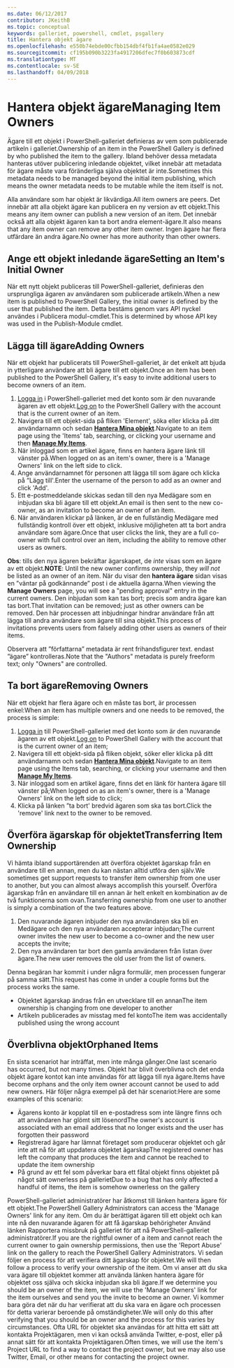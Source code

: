 ```yaml
---
ms.date: 06/12/2017
contributor: JKeithB
ms.topic: conceptual
keywords: galleriet, powershell, cmdlet, psgallery
title: Hantera objekt ägare
ms.openlocfilehash: e550b74ebde00cfbb154dbf4fb1fa4ae0582e029
ms.sourcegitcommit: cf195b090b3223fa4917206dfec7f0b603873cdf
ms.translationtype: MT
ms.contentlocale: sv-SE
ms.lasthandoff: 04/09/2018
---
```

# <a name="managing-item-owners"></a><span data-ttu-id="51e07-103">Hantera objekt ägare</span><span class="sxs-lookup"><span data-stu-id="51e07-103">Managing Item Owners</span></span>

<span data-ttu-id="51e07-104">Ägare till ett objekt i PowerShell-galleriet definieras av vem som publicerade artikeln i galleriet.</span><span class="sxs-lookup"><span data-stu-id="51e07-104">Ownership of an item in the PowerShell Gallery is defined by who published the item to the gallery.</span></span>
<span data-ttu-id="51e07-105">Ibland behöver dessa metadata hanteras utöver publicering inledande objektet, vilket innebär att metadata för ägare måste vara föränderliga själva objektet är inte.</span><span class="sxs-lookup"><span data-stu-id="51e07-105">Sometimes this metadata needs to be managed beyond the initial item publishing, which means the owner metadata needs to be mutable while the item itself is not.</span></span>

<span data-ttu-id="51e07-106">Alla användare som har objekt är likvärdiga.</span><span class="sxs-lookup"><span data-stu-id="51e07-106">All item owners are peers.</span></span>
<span data-ttu-id="51e07-107">Det innebär att alla objekt ägare kan publicera en ny version av ett objekt.</span><span class="sxs-lookup"><span data-stu-id="51e07-107">This means any item owner can publish a new version of an item.</span></span> <span data-ttu-id="51e07-108">Det innebär också att alla objekt ägaren kan ta bort andra element-ägare.</span><span class="sxs-lookup"><span data-stu-id="51e07-108">It also means that any item owner can remove any other item owner.</span></span>
<span data-ttu-id="51e07-109">Ingen ägare har flera utfärdare än andra ägare.</span><span class="sxs-lookup"><span data-stu-id="51e07-109">No owner has more authority than other owners.</span></span>

## <a name="setting-an-items-initial-owner"></a><span data-ttu-id="51e07-110">Ange ett objekt inledande ägare</span><span class="sxs-lookup"><span data-stu-id="51e07-110">Setting an Item's Initial Owner</span></span>

<span data-ttu-id="51e07-111">När ett nytt objekt publiceras till PowerShell-galleriet, definieras den ursprungliga ägaren av användaren som publicerade artikeln.</span><span class="sxs-lookup"><span data-stu-id="51e07-111">When a new item is published to PowerShell Gallery, the initial owner is defined by the user that published the item.</span></span> <span data-ttu-id="51e07-112">Detta bestäms genom vars API nyckel användes i Publicera modul-cmdlet.</span><span class="sxs-lookup"><span data-stu-id="51e07-112">This is determined by whose API key was used in the Publish-Module cmdlet.</span></span>

## <a name="adding-owners"></a><span data-ttu-id="51e07-113">Lägga till ägare</span><span class="sxs-lookup"><span data-stu-id="51e07-113">Adding Owners</span></span>

<span data-ttu-id="51e07-114">När ett objekt har publicerats till PowerShell-galleriet, är det enkelt att bjuda in ytterligare användare att bli ägare till ett objekt.</span><span class="sxs-lookup"><span data-stu-id="51e07-114">Once an item has been published to the PowerShell Gallery, it's easy to invite additional users to become owners of an item.</span></span>

1. <span data-ttu-id="51e07-115">[Logga in](https://powershellgallery.com/users/account/LogOn) i PowerShell-galleriet med det konto som är den nuvarande ägaren av ett objekt.</span><span class="sxs-lookup"><span data-stu-id="51e07-115">[Log on](https://powershellgallery.com/users/account/LogOn) to the PowerShell Gallery with the account that is the current owner of an item.</span></span>
2. <span data-ttu-id="51e07-116">Navigera till ett objekt-sida på fliken 'Element', söka eller klicka på ditt användarnamn och sedan [ **Hantera Mina objekt**](https://www.powershellgallery.com/account/Packages).</span><span class="sxs-lookup"><span data-stu-id="51e07-116">Navigate to an item page using the 'Items' tab, searching, or clicking your username and then [**Manage My Items**](https://www.powershellgallery.com/account/Packages).</span></span>
3. <span data-ttu-id="51e07-117">När inloggad som en artikel ägare, finns en hantera ägare länk till vänster på.</span><span class="sxs-lookup"><span data-stu-id="51e07-117">When logged on as an item's owner, there is a 'Manage Owners' link on the left side to click.</span></span>
4. <span data-ttu-id="51e07-118">Ange användarnamnet för personen att lägga till som ägare och klicka på ”Lägg till'.</span><span class="sxs-lookup"><span data-stu-id="51e07-118">Enter the username of the person to add as an owner and click 'Add'.</span></span>
5. <span data-ttu-id="51e07-119">Ett e-postmeddelande skickas sedan till den nya Medägare som en inbjudan ska bli ägare till ett objekt.</span><span class="sxs-lookup"><span data-stu-id="51e07-119">An email is then sent to the new co-owner, as an invitation to become an owner of an item.</span></span>
6. <span data-ttu-id="51e07-120">När användaren klickar på länken, är de en fullständig Medägare med fullständig kontroll över ett objekt, inklusive möjligheten att ta bort andra användare som ägare.</span><span class="sxs-lookup"><span data-stu-id="51e07-120">Once that user clicks the link, they are a full co-owner with full control over an item, including the ability to remove other users as owners.</span></span>

<span data-ttu-id="51e07-121">**Obs**: tills den nya ägaren bekräftar ägarskapet, de *inte* visas som en ägare av ett objekt.</span><span class="sxs-lookup"><span data-stu-id="51e07-121">**NOTE**: Until the new owner confirms ownership, they *will not* be listed as an owner of an item.</span></span>
<span data-ttu-id="51e07-122">När du visar den **hantera ägare** sidan visas en ”väntar på godkännande” post i de aktuella ägarna.</span><span class="sxs-lookup"><span data-stu-id="51e07-122">When viewing the **Manage Owners** page, you will see a "pending approval" entry in the current owners.</span></span>
<span data-ttu-id="51e07-123">Den inbjudan som kan tas bort; precis som andra ägare kan tas bort.</span><span class="sxs-lookup"><span data-stu-id="51e07-123">That invitation can be removed; just as other owners can be removed.</span></span>
<span data-ttu-id="51e07-124">Den här processen att inbjudningar hindrar användare från att lägga till andra användare som ägare till sina objekt.</span><span class="sxs-lookup"><span data-stu-id="51e07-124">This process of invitations prevents users from falsely adding other users as owners of their items.</span></span>

<span data-ttu-id="51e07-125">Observera att ”författarna” metadata är rent frihandsfigurer text. endast ”ägare” kontrolleras.</span><span class="sxs-lookup"><span data-stu-id="51e07-125">Note that the "Authors" metadata is purely freeform text; only "Owners" are controlled.</span></span>


## <a name="removing-owners"></a><span data-ttu-id="51e07-126">Ta bort ägare</span><span class="sxs-lookup"><span data-stu-id="51e07-126">Removing Owners</span></span>
<span data-ttu-id="51e07-127">När ett objekt har flera ägare och en måste tas bort, är processen enkel:</span><span class="sxs-lookup"><span data-stu-id="51e07-127">When an item has multiple owners and one needs to be removed, the process is simple:</span></span>

1. <span data-ttu-id="51e07-128">[Logga in](https://powershellgallery.com/users/account/LogOn) till PowerShell-galleriet med det konto som är den nuvarande ägaren av ett objekt.</span><span class="sxs-lookup"><span data-stu-id="51e07-128">[Log on](https://powershellgallery.com/users/account/LogOn) to PowerShell Gallery with the account that is the current owner of an item;</span></span>
2. <span data-ttu-id="51e07-129">Navigera till ett objekt-sida på fliken objekt, söker eller klicka på ditt användarnamn och sedan [ **Hantera Mina objekt**](https://www.powershellgallery.com/account/Packages).</span><span class="sxs-lookup"><span data-stu-id="51e07-129">Navigate to an item page using the Items tab, searching, or clicking your username and then [**Manage My Items**](https://www.powershellgallery.com/account/Packages).</span></span>
3. <span data-ttu-id="51e07-130">När inloggad som en artikel ägare, finns det en länk för hantera ägare till vänster på;</span><span class="sxs-lookup"><span data-stu-id="51e07-130">When logged on as an item's owner, there is a 'Manage Owners' link on the left side to click;</span></span>
4. <span data-ttu-id="51e07-131">Klicka på länken ”ta bort' bredvid ägaren som ska tas bort.</span><span class="sxs-lookup"><span data-stu-id="51e07-131">Click the 'remove' link next to the owner to be removed.</span></span>



## <a name="transferring-item-ownership"></a><span data-ttu-id="51e07-132">Överföra ägarskap för objektet</span><span class="sxs-lookup"><span data-stu-id="51e07-132">Transferring Item Ownership</span></span>
<span data-ttu-id="51e07-133">Vi hämta ibland supportärenden att överföra objektet ägarskap från en användare till en annan, men du kan nästan alltid utföra den själv.</span><span class="sxs-lookup"><span data-stu-id="51e07-133">We sometimes get support requests to transfer item ownership from one user to another, but you can almost always accomplish this yourself.</span></span>
<span data-ttu-id="51e07-134">Överföra ägarskap från en användare till en annan är helt enkelt en kombination av de två funktionerna som ovan.</span><span class="sxs-lookup"><span data-stu-id="51e07-134">Transferring ownership from one user to another is simply a combination of the two features above.</span></span>

1. <span data-ttu-id="51e07-135">Den nuvarande ägaren inbjuder den nya användaren ska bli en Medägare och den nya användaren accepterar inbjudan;</span><span class="sxs-lookup"><span data-stu-id="51e07-135">The current owner invites the new user to become a co-owner and the new user accepts the invite;</span></span>
2. <span data-ttu-id="51e07-136">Den nya användaren tar bort den gamla användaren från listan över ägare.</span><span class="sxs-lookup"><span data-stu-id="51e07-136">The new user removes the old user from the list of owners.</span></span>

<span data-ttu-id="51e07-137">Denna begäran har kommit i under några formulär, men processen fungerar på samma sätt.</span><span class="sxs-lookup"><span data-stu-id="51e07-137">This request has come in under a couple forms but the process works the same.</span></span>

* <span data-ttu-id="51e07-138">Objektet ägarskap ändras från en utvecklare till en annan</span><span class="sxs-lookup"><span data-stu-id="51e07-138">The item ownership is changing from one developer to another</span></span>
* <span data-ttu-id="51e07-139">Artikeln publicerades av misstag med fel konto</span><span class="sxs-lookup"><span data-stu-id="51e07-139">The item was accidentally published using the wrong account</span></span>


## <a name="orphaned-items"></a><span data-ttu-id="51e07-140">Överblivna objekt</span><span class="sxs-lookup"><span data-stu-id="51e07-140">Orphaned Items</span></span>
<span data-ttu-id="51e07-141">En sista scenariot har inträffat, men inte många gånger.</span><span class="sxs-lookup"><span data-stu-id="51e07-141">One last scenario has occurred, but not many times.</span></span>
<span data-ttu-id="51e07-142">Objekt har blivit överblivna och det enda objekt ägare kontot kan inte användas för att lägga till nya ägare.</span><span class="sxs-lookup"><span data-stu-id="51e07-142">Items have become orphans and the only item owner account cannot be used to add new owners.</span></span>
<span data-ttu-id="51e07-143">Här följer några exempel på det här scenariot:</span><span class="sxs-lookup"><span data-stu-id="51e07-143">Here are some examples of this scenario:</span></span>

* <span data-ttu-id="51e07-144">Ägarens konto är kopplat till en e-postadress som inte längre finns och att användaren har glömt sitt lösenord</span><span class="sxs-lookup"><span data-stu-id="51e07-144">The owner's account is associated with an email address that no longer exists and the user has forgotten their password</span></span>
* <span data-ttu-id="51e07-145">Registrerad ägare har lämnat företaget som producerar objektet och går inte att nå för att uppdatera objektet ägarskap</span><span class="sxs-lookup"><span data-stu-id="51e07-145">The registered owner has left the company that produces the item and cannot be reached to update the item ownership</span></span>
* <span data-ttu-id="51e07-146">På grund av ett fel som påverkar bara ett fåtal objekt finns objektet på något sätt ownerless på galleriet</span><span class="sxs-lookup"><span data-stu-id="51e07-146">Due to a bug that has only affected a handful of items, the item is somehow ownerless on the gallery</span></span>

<span data-ttu-id="51e07-147">PowerShell-galleriet administratörer har åtkomst till länken hantera ägare för ett objekt.</span><span class="sxs-lookup"><span data-stu-id="51e07-147">The PowerShell Gallery Administrators can access the 'Manage Owners' link for any item.</span></span>
<span data-ttu-id="51e07-148">Om du är berättigat ägaren till ett objekt och kan inte nå den nuvarande ägaren för att få ägarskap behörigheter Använd länken Rapportera missbruk på galleriet för att nå PowerShell-galleriet administratörer.</span><span class="sxs-lookup"><span data-stu-id="51e07-148">If you are the rightful owner of a item and cannot reach the current owner to gain ownership permissions, then use the 'Report Abuse' link on the gallery to reach the PowerShell Gallery Administrators.</span></span>
<span data-ttu-id="51e07-149">Vi sedan följer en process för att verifiera ditt ägarskap för objektet.</span><span class="sxs-lookup"><span data-stu-id="51e07-149">We will then follow a process to verify your ownership of the item.</span></span>
<span data-ttu-id="51e07-150">Om vi anser att du ska vara ägare till objektet kommer att använda länken hantera ägare för objektet oss själva och skicka inbjudan ska bli ägare.</span><span class="sxs-lookup"><span data-stu-id="51e07-150">If we determine you should be an owner of the item, we will use the 'Manage Owners' link for the item ourselves and send you the invite to become an owner.</span></span>
<span data-ttu-id="51e07-151">Vi kommer bara göra det när du har verifierat att du ska vara en ägare och processen för detta varierar beroende på omständigheter.</span><span class="sxs-lookup"><span data-stu-id="51e07-151">We will only do this after verifying that you should be an owner and the process for this varies by circumstances.</span></span>
<span data-ttu-id="51e07-152">Ofta URL för objektet ska användas för att hitta ett sätt att kontakta Projektägaren, men vi kan också använda Twitter, e-post, eller på annat sätt för att kontakta Projektägaren.</span><span class="sxs-lookup"><span data-stu-id="51e07-152">Often times, we will use the item's Project URL to find a way to contact the project owner, but we may also use Twitter, Email, or other means for contacting the project owner.</span></span>